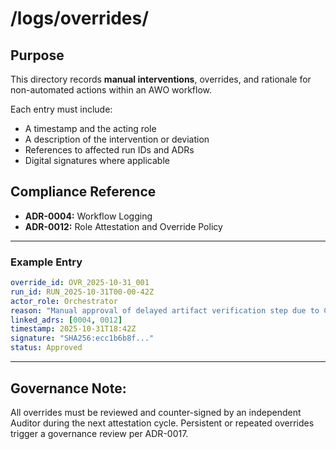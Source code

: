 # /logs/overrides/

## Purpose
This directory records **manual interventions**, overrides, and rationale for non-automated actions within an AWO workflow.

Each entry must include:
- A timestamp and the acting role
- A description of the intervention or deviation
- References to affected run IDs and ADRs
- Digital signatures where applicable

## Compliance Reference
- **ADR-0004:** Workflow Logging  
- **ADR-0012:** Role Attestation and Override Policy  

---

### Example Entry

```yaml
override_id: OVR_2025-10-31_001
run_id: RUN_2025-10-31T00-00-42Z
actor_role: Orchestrator
reason: "Manual approval of delayed artifact verification step due to CI downtime."
linked_adrs: [0004, 0012]
timestamp: 2025-10-31T18:42Z
signature: "SHA256:ecc1b6b8f..."
status: Approved
```
---

## Governance Note:
All overrides must be reviewed and counter-signed by an independent Auditor during the next attestation cycle. Persistent or repeated overrides trigger a governance review per ADR-0017.  
